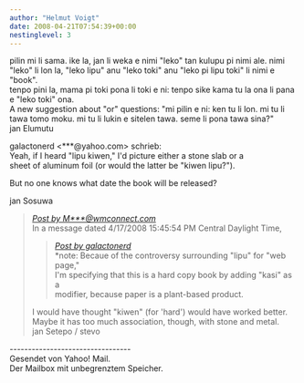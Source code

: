 ```yaml
---
author: "Helmut Voigt"
date: 2008-04-21T07:54:39+00:00
nestinglevel: 3
---
```

pilin mi li sama. ike la, jan li weka e nimi "leko" tan kulupu pi nimi ale. nimi "leko" li lon la, "leko lipu" anu "leko toki" anu "leko pi lipu toki" li nimi e "book".  
tenpo pini la, mama pi toki pona li toki e ni: tenpo sike kama tu la ona li pana e "leko toki" ona.  
A new suggestion about "or" questions: "mi pilin e ni: ken tu li lon. mi tu li tawa tomo moku. mi tu li lukin e sitelen tawa. seme li pona tawa sina?"  
jan Elumutu  
  
galactonerd <\*\*\*@yahoo.com> schrieb:  
Yeah, if I heard "lipu kiwen," I'd picture either a stone slab or a  
sheet of aluminum foil (or would the latter be "kiwen lipu?").  
  
But no one knows what date the book will be released?  
  
jan Sosuwa  

> [_Post by M\*\*\*@wmconnect.com_](/Cth3p9Lw/lipu-kasi-pi-toki-pona#post2)  
> In a message dated 4/17/2008 15:45:54 PM Central Daylight Time,  
> 
> > [_Post by galactonerd_](/Cth3p9Lw/lipu-kasi-pi-toki-pona#post1)  
> > \*note: Becaue of the controversy surrounding "lipu" for "web page,"  
> > I'm specifying that this is a hard copy book by adding "kasi" as a  
> > modifier, because paper is a plant-based product.  
> > 
> 
> I would have thought "kiwen" (for 'hard') would have worked better.  
> Maybe it has too much association, though, with stone and metal.  
> jan Setepo / stevo </HTML>  
> 

\---------------------------------  
Gesendet von Yahoo! Mail.  
Der Mailbox mit unbegrenztem Speicher.